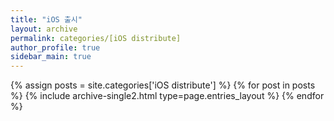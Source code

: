 ```yaml
---
title: "iOS 출시"
layout: archive
permalink: categories/[iOS distribute]
author_profile: true
sidebar_main: true
---
```



{% assign posts = site.categories['iOS distribute'] %}
{% for post in posts %} {% include archive-single2.html type=page.entries_layout %} {% endfor %}
